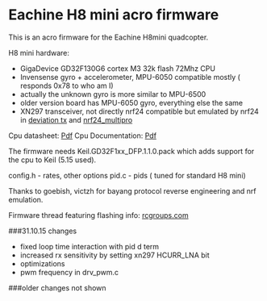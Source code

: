 # Eachine H8 mini acro firmware 

This is an acro firmware for the Eachine H8mini quadcopter.

H8 mini hardware:
 * GigaDevice GD32F130G6 cortex M3 32k flash 72Mhz CPU
 * Invensense gyro + accelerometer, MPU-6050 compatible mostly ( responds 0x78 to who am I)
 * actually the unknown gyro is more similar to MPU-6500
 * older version board has MPU-6050 gyro, everything else the same
 * XN297 transceiver, not directly nrf24 compatible but emulated by nrf24 in [deviation tx](http://www.deviationtx.com/) and [nrf24_multipro](https://github.com/goebish/nrf24_multipro)

Cpu datasheet: [Pdf](https://app.box.com/s/3zi661iffmit1rwda499wu8vycv03biv) Cpu Documentation: [Pdf](https://app.box.com/s/pehsanvluc40qu8k2036sbjk5ti08y2m)

The firmware needs Keil.GD32F1xx_DFP.1.1.0.pack which adds support for the cpu to Keil (5.15 used).

config.h - rates, other options
pid.c - pids ( tuned for standard H8 mini)

Thanks to goebish, victzh for bayang protocol reverse engineering and nrf emulation.

Firmware thread featuring flashing info: [rcgroups.com](http://www.rcgroups.com/forums/showthread.php?t=2512604)

###31.10.15 changes
* fixed loop time interaction with pid d term
* increased rx sensitivity by setting xn297 HCURR_LNA bit
* optimizations 
* pwm frequency in drv_pwm.c

###older changes not shown
